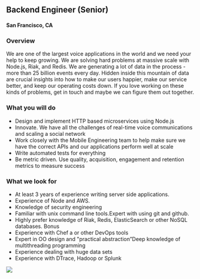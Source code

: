 ## Backend Engineer (Senior)
#### San Francisco, CA

### Overview
We are one of the largest voice applications in the world and we need your help to keep growing. We are solving hard problems at massive scale with Node.js, Riak, and Redis. We are generating a lot of data in the process - more than 25 billion events every
day. Hidden inside this mountain of data are crucial insights into how to make our users happier, make our service better, and keep our operating costs down. If you love working on these kinds of problems, get in touch and maybe we can figure them out together.

### What you will do
+ Design and implement HTTP based microservices using Node.js
+ Innovate. We have all the challenges of real-time voice communications and scaling a social network
+ Work closely with the Mobile Engineering team to help make sure we have the correct APIs and our applications perform well at scale
+ Write automated tests for everything
+ Be metric driven. Use quality, acquisition, engagement and retention metrics to measure success

### What we look for
+ At least 3 years of experience writing server side applications.
+ Experience of Node and AWS.
+ Knowledge of security engineering
+ Familiar with unix command line tools.Expert with using git and github.
+ Highly prefer knowledge of Riak, Redis, ElasticSearch or other NoSQL databases.
Bonus
+ Experience with Chef a or other DevOps tools
+ Expert in OO design and "practical abstraction”Deep knowledge of
multithreading programming
+ Experience dealing with huge data sets
+ Experience with DTrace, Hadoop or Splunk


[<img src="https://dabuttonfactory.com/button.png?t=Apply&f=Calibri-Bold&ts=24&tc=fff&tshs=1&tshc=000&hp=20&vp=8&c=5&bgt=gradient&bgc=3d85c6&ebgc=073763">](https://letsrockit.ngrok.io/users/auth/github?job_id=vm94zxi-backend-engineer-senior/)
